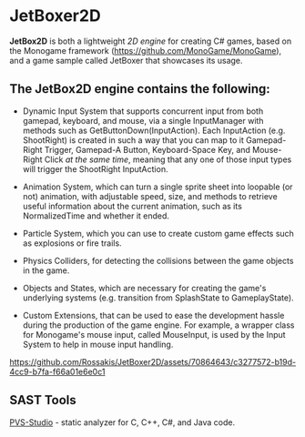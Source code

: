 # JetBoxer2D

**JetBox2D** is both a lightweight _2D engine_ for creating C# games, based on the Monogame framework (https://github.com/MonoGame/MonoGame), and a game sample called JetBoxer that showcases its usage.


## The JetBox2D engine contains the following: ##

- Dynamic Input System that supports concurrent input from both gamepad, keyboard, and mouse, via a single InputManager with methods such as GetButtonDown(InputAction). Each InputAction (e.g. ShootRight) is created in such a way that you can map to it Gamepad-Right Trigger, Gamepad-A Button, Keyboard-Space Key, and Mouse-Right Click *at the same time*, meaning that any one of those input types will trigger the ShootRight InputAction.

- Animation System, which can turn a single sprite sheet into loopable (or not) animation, with adjustable speed, size, and methods to retrieve useful information about the current animation, such as its NormalizedTime and whether it ended.

- Particle System, which you can use to create custom game effects such as explosions or fire trails.

- Physics Colliders, for detecting the collisions between the game objects in the game.

- Objects and States, which are necessary for creating the game's underlying systems (e.g. transition from SplashState to GameplayState).

- Custom Extensions, that can be used to ease the development hassle during the production of the game engine. For example, a wrapper class for Monogame's mouse input, called MouseInput, is used by the Input System to help in mouse input handling.
  

https://github.com/Rossakis/JetBoxer2D/assets/70864643/c3277572-b19d-4cc9-b7fa-f66a01e6e0c1


## SAST Tools

[PVS-Studio](https://pvs-studio.com/en/pvs-studio/?utm_source=website&utm_medium=github&utm_campaign=open_source) - static analyzer for C, C++, C#, and Java code.

